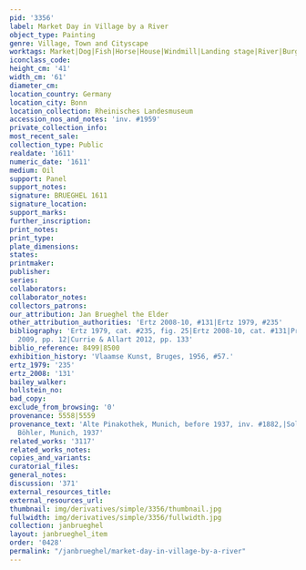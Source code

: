 ```yaml
---
pid: '3356'
label: Market Day in Village by a River
object_type: Painting
genre: Village, Town and Cityscape
worktags: Market|Dog|Fish|Horse|House|Windmill|Landing stage|River|Burghers|Boat|Wagon
iconclass_code:
height_cm: '41'
width_cm: '61'
diameter_cm:
location_country: Germany
location_city: Bonn
location_collection: Rheinisches Landesmuseum
accession_nos_and_notes: 'inv. #1959'
private_collection_info:
most_recent_sale:
collection_type: Public
realdate: '1611'
numeric_date: '1611'
medium: Oil
support: Panel
support_notes:
signature: BRUEGHEL 1611
signature_location:
support_marks:
further_inscription:
print_notes:
print_type:
plate_dimensions:
states:
printmaker:
publisher:
series:
collaborators:
collaborator_notes:
collectors_patrons:
our_attribution: Jan Brueghel the Elder
other_attribution_authorities: 'Ertz 2008-10, #131|Ertz 1979, #235'
bibliography: 'Ertz 1979, cat. #235, fig. 25|Ertz 2008-10, cat. #131|Prosperettii
  2009, pp. 12|Currie & Allart 2012, pp. 133'
biblio_reference: 8499|8500
exhibition_history: 'Vlaamse Kunst, Bruges, 1956, #57.'
ertz_1979: '235'
ertz_2008: '131'
bailey_walker:
hollstein_no:
bad_copy:
exclude_from_browsing: '0'
provenance: 5558|5559
provenance_text: 'Alte Pinakothek, Munich, before 1937, inv. #1882,|Sold to Gallery
  Böhler, Munich, 1937'
related_works: '3117'
related_works_notes:
copies_and_variants:
curatorial_files:
general_notes:
discussion: '371'
external_resources_title:
external_resources_url:
thumbnail: img/derivatives/simple/3356/thumbnail.jpg
fullwidth: img/derivatives/simple/3356/fullwidth.jpg
collection: janbrueghel
layout: janbrueghel_item
order: '0428'
permalink: "/janbrueghel/market-day-in-village-by-a-river"
---
```

